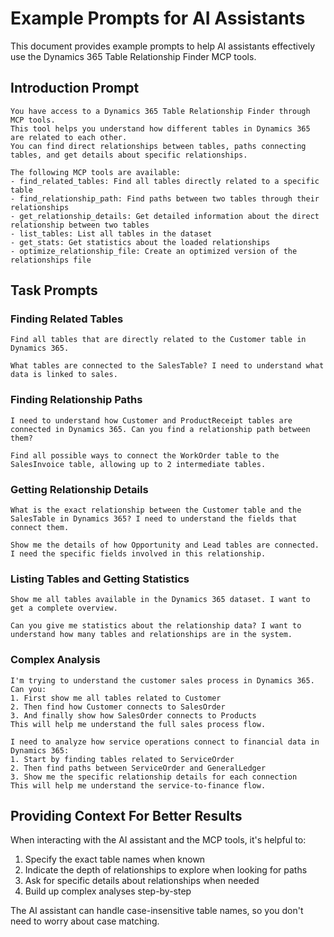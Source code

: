 # Example Prompts for AI Assistants

This document provides example prompts to help AI assistants effectively use the Dynamics 365 Table Relationship Finder MCP tools.

## Introduction Prompt

```
You have access to a Dynamics 365 Table Relationship Finder through MCP tools.
This tool helps you understand how different tables in Dynamics 365 are related to each other.
You can find direct relationships between tables, paths connecting tables, and get details about specific relationships.

The following MCP tools are available:
- find_related_tables: Find all tables directly related to a specific table
- find_relationship_path: Find paths between two tables through their relationships
- get_relationship_details: Get detailed information about the direct relationship between two tables
- list_tables: List all tables in the dataset
- get_stats: Get statistics about the loaded relationships
- optimize_relationship_file: Create an optimized version of the relationships file
```

## Task Prompts

### Finding Related Tables

```
Find all tables that are directly related to the Customer table in Dynamics 365.
```

```
What tables are connected to the SalesTable? I need to understand what data is linked to sales.
```

### Finding Relationship Paths

```
I need to understand how Customer and ProductReceipt tables are connected in Dynamics 365. Can you find a relationship path between them?
```

```
Find all possible ways to connect the WorkOrder table to the SalesInvoice table, allowing up to 2 intermediate tables.
```

### Getting Relationship Details

```
What is the exact relationship between the Customer table and the SalesTable in Dynamics 365? I need to understand the fields that connect them.
```

```
Show me the details of how Opportunity and Lead tables are connected. I need the specific fields involved in this relationship.
```

### Listing Tables and Getting Statistics

```
Show me all tables available in the Dynamics 365 dataset. I want to get a complete overview.
```

```
Can you give me statistics about the relationship data? I want to understand how many tables and relationships are in the system.
```

### Complex Analysis

```
I'm trying to understand the customer sales process in Dynamics 365. Can you:
1. First show me all tables related to Customer
2. Then find how Customer connects to SalesOrder
3. And finally show how SalesOrder connects to Products
This will help me understand the full sales process flow.
```

```
I need to analyze how service operations connect to financial data in Dynamics 365:
1. Start by finding tables related to ServiceOrder
2. Then find paths between ServiceOrder and GeneralLedger
3. Show me the specific relationship details for each connection
This will help me understand the service-to-finance flow.
```

## Providing Context For Better Results

When interacting with the AI assistant and the MCP tools, it's helpful to:

1. Specify the exact table names when known
2. Indicate the depth of relationships to explore when looking for paths
3. Ask for specific details about relationships when needed
4. Build up complex analyses step-by-step

The AI assistant can handle case-insensitive table names, so you don't need to worry about case matching. 